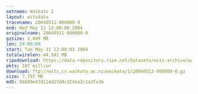 ```yaml
---
setname: Waikato I
layout: witsdata
tracename: 20040511-000000-0
end: Wed May 12 12:00:00 2004
originalname: 20040511-000000-0
gzsize: 2,809 MB
len: 24:00:00
start: Tue May 11 12:00:01 2004
totalwirelen: 44,942 MB
ripedownload: https://data-repository.ripe.net/datasets/wits-archive/waikato/1/20040511-000000-0.gz
pkts: 107 million
download: ftp://wits.cs.waikato.ac.nz/waikato/1/20040511-000000-0.gz
size: 7,797 MB
md5: 94689e47d114d27d4c324ea2c1a3fe36
---
```

